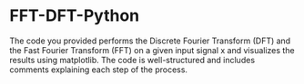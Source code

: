 # FFT-DFT-Python
The code you provided performs the Discrete Fourier Transform (DFT) and the Fast Fourier Transform (FFT) on a given input signal x and visualizes the results using matplotlib. The code is well-structured and includes comments explaining each step of the process. 
